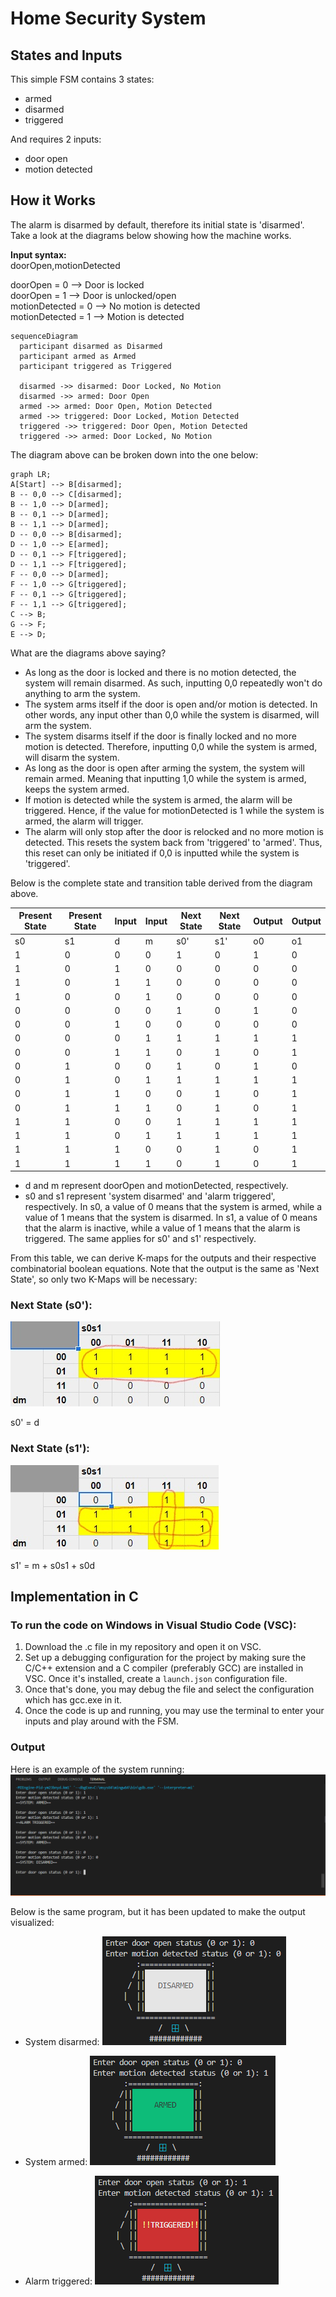 # Home Security System

## States and Inputs
This simple FSM contains 3 states:
- armed
- disarmed
- triggered

And requires 2 inputs:
- door open
- motion detected


## How it Works
The alarm is disarmed by default, therefore its initial state is 'disarmed'. Take a look at the diagrams below showing how the machine works.

**Input syntax:**<br>
doorOpen,motionDetected<br>

doorOpen = 0       --> Door is locked<br>
doorOpen = 1       --> Door is unlocked/open<br>
motionDetected = 0 --> No motion is detected<br>
motionDetected = 1 --> Motion is detected<br>

```mermaid
sequenceDiagram
  participant disarmed as Disarmed
  participant armed as Armed
  participant triggered as Triggered

  disarmed ->> disarmed: Door Locked, No Motion
  disarmed ->> armed: Door Open
  armed ->> armed: Door Open, Motion Detected
  armed ->> triggered: Door Locked, Motion Detected
  triggered ->> triggered: Door Open, Motion Detected
  triggered ->> armed: Door Locked, No Motion
```

The diagram above can be broken down into the one below:
```mermaid
graph LR;
A[Start] --> B[disarmed];
B -- 0,0 --> C[disarmed];
B -- 1,0 --> D[armed];
B -- 0,1 --> D[armed];
B -- 1,1 --> D[armed];
D -- 0,0 --> B[disarmed];
D -- 1,0 --> E[armed];
D -- 0,1 --> F[triggered];
D -- 1,1 --> F[triggered];
F -- 0,0 --> D[armed];
F -- 1,0 --> G[triggered];
F -- 0,1 --> G[triggered];
F -- 1,1 --> G[triggered];
C --> B;
G --> F;
E --> D;
```
What are the diagrams above saying?
- As long as the door is locked and there is no motion detected, the system will remain disarmed. As such, inputting 0,0 repeatedly won't do anything to arm the system.
- The system arms itself if the door is open and/or motion is detected. In other words, any input other than 0,0 while the system is disarmed, will arm the system.
- The system disarms itself if the door is finally locked and no more motion is detected. Therefore, inputting 0,0 while the system is armed, will disarm the system.
- As long as the door is open after arming the system, the system will remain armed. Meaning that inputting 1,0 while the system is armed, keeps the system armed.
- If motion is detected while the system is armed, the alarm will be triggered. Hence, if the value for motionDetected is 1 while the system is armed, the alarm will trigger.
- The alarm will only stop after the door is relocked and no more motion is detected. This resets the system back from 'triggered' to 'armed'. Thus, this reset can only be initiated if 0,0 is inputted while the system is 'triggered'.

Below is the complete state and transition table derived from the diagram above.

| Present State | Present State | Input | Input | Next State | Next State | Output | Output |
|----|----|---|---|-----|-----|----|----|
| s0 | s1 | d | m | s0' | s1' | o0 | o1 |
| 1  | 0  | 0 | 0 | 1   | 0   | 1  | 0  |
| 1  | 0  | 1 | 0 | 0   | 0   | 0  | 0  |
| 1  | 0  | 1 | 1 | 0   | 0   | 0  | 0  |
| 1  | 0  | 0 | 1 | 0   | 0   | 0  | 0  |
| 0  | 0  | 0 | 0 | 1   | 0   | 1  | 0  |
| 0  | 0  | 1 | 0 | 0   | 0   | 0  | 0  |
| 0  | 0  | 0 | 1 | 1   | 1   | 1  | 1  |
| 0  | 0  | 1 | 1 | 0   | 1   | 0  | 1  |
| 0  | 1  | 0 | 0 | 1   | 0   | 1  | 0  |
| 0  | 1  | 0 | 1 | 1   | 1   | 1  | 1  |
| 0  | 1  | 1 | 0 | 0   | 1   | 0  | 1  |
| 0  | 1  | 1 | 1 | 0   | 1   | 0  | 1  |
| 1  | 1  | 0 | 0 | 1   | 1   | 1  | 1  |
| 1  | 1  | 0 | 1 | 1   | 1   | 1  | 1  |
| 1  | 1  | 1 | 0 | 0   | 1   | 0  | 1  |
| 1  | 1  | 1 | 1 | 0   | 1   | 0  | 1  |

- d and m represent doorOpen and motionDetected, respectively.
- s0 and s1 represent 'system disarmed' and 'alarm triggered', respectively. In s0, a value of 0 means that the system is armed, while a value of 1 means that the system is disarmed. In s1, a value of 0 means that the alarm is inactive, while a value of 1 means that the alarm is triggered. The same applies for s0' and s1' respectively.

From this table, we can derive K-maps for the outputs and their respective combinatorial boolean equations. Note that the output is the same as 'Next State', so only two K-Maps will be necessary:

### Next State (s0'):
![s0kmap](images/s0kmap.jpg)

s0' = d

### Next State (s1'):
![s1kmap](images/s1kmap.jpg)

s1' = m + s0s1 + s0d

## Implementation in C

### To run the code on Windows in Visual Studio Code (VSC):
1. Download the .c file in my repository and open it on VSC.
2. Set up a debugging configuration for the project by making sure the C/C++ extension and a C compiler (preferably GCC) are installed in VSC. Once it's installed, create a `launch.json` configuration file.
3. Once that's done, you may debug the file and select the configuration which has gcc.exe in it.
4. Once the code is up and running, you may use the terminal to enter your inputs and play around with the FSM.

### Output
Here is an example of the system running:
![systemSS](images/systemSS.PNG)

Below is the same program, but it has been updated to make the output visualized:
- System disarmed:
![DISARMED](images/DISARMED.PNG)

- System armed:
![ARMED](images/ARMED.PNG)

- Alarm triggered:
![TRIGGERED](images/TRIGGERED.PNG)


